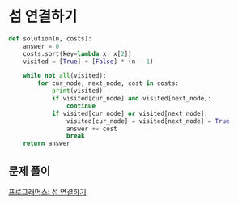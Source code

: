 # 섬 연결하기

```python
def solution(n, costs):
    answer = 0
    costs.sort(key=lambda x: x[2])
    visited = [True] + [False] * (n - 1)

    while not all(visited):
        for cur_node, next_node, cost in costs:
            print(visited)
            if visited[cur_node] and visited[next_node]:
                continue
            if visited[cur_node] or visited[next_node]:
                visited[cur_node] = visited[next_node] = True
                answer += cost
                break
    return answer
```



## 문제 풀이

[프로그래머스: 섬 연결하기](https://dirmathfl.tistory.com/207)

